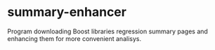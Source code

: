 summary-enhancer
================

Program downloading Boost libraries regression summary pages and enhancing them for more convenient analisys.
